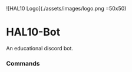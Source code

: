 ![HAL10 Logo](./assets/images/logo.png =50x50)
# HAL10-Bot
An educational discord bot.


### Commands

